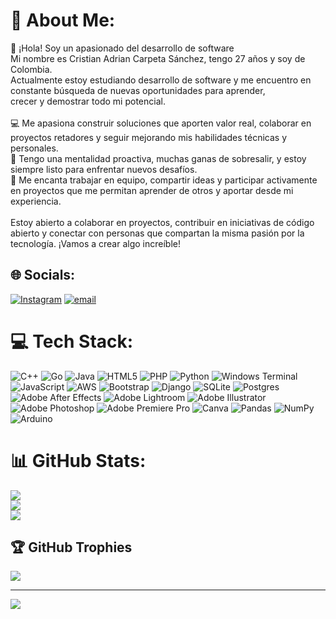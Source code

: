 # 💫 About Me:
👋 ¡Hola! Soy un apasionado del desarrollo de software<br>Mi nombre es Cristian Adrian Carpeta Sánchez, tengo 27 años y soy de Colombia. <br>Actualmente estoy estudiando desarrollo de software y me encuentro en constante búsqueda de nuevas oportunidades para aprender, <br>crecer y demostrar todo mi potencial.<br><br>💻 Me apasiona construir soluciones que aporten valor real, colaborar en proyectos retadores y seguir mejorando mis habilidades técnicas y personales.<br>🚀 Tengo una mentalidad proactiva, muchas ganas de sobresalir, y estoy siempre listo para enfrentar nuevos desafíos.<br>🤝 Me encanta trabajar en equipo, compartir ideas y participar activamente en proyectos que me permitan aprender de otros y aportar desde mi experiencia.<br><br>Estoy abierto a colaborar en proyectos, contribuir en iniciativas de código abierto y conectar con personas que compartan la misma pasión por la tecnología. ¡Vamos a crear algo increíble!


## 🌐 Socials:
[![Instagram](https://img.shields.io/badge/Instagram-%23E4405F.svg?logo=Instagram&logoColor=white)](https://instagram.com/cristian_carpeta) [![email](https://img.shields.io/badge/Email-D14836?logo=gmail&logoColor=white)](mailto:cristian.carpeta021@gmail.com) 

# 💻 Tech Stack:
![C++](https://img.shields.io/badge/c++-%2300599C.svg?style=for-the-badge&logo=c%2B%2B&logoColor=white) ![Go](https://img.shields.io/badge/go-%2300ADD8.svg?style=for-the-badge&logo=go&logoColor=white) ![Java](https://img.shields.io/badge/java-%23ED8B00.svg?style=for-the-badge&logo=openjdk&logoColor=white) ![HTML5](https://img.shields.io/badge/html5-%23E34F26.svg?style=for-the-badge&logo=html5&logoColor=white) ![PHP](https://img.shields.io/badge/php-%23777BB4.svg?style=for-the-badge&logo=php&logoColor=white) ![Python](https://img.shields.io/badge/python-3670A0?style=for-the-badge&logo=python&logoColor=ffdd54) ![Windows Terminal](https://img.shields.io/badge/Windows%20Terminal-%234D4D4D.svg?style=for-the-badge&logo=windows-terminal&logoColor=white) ![JavaScript](https://img.shields.io/badge/javascript-%23323330.svg?style=for-the-badge&logo=javascript&logoColor=%23F7DF1E) ![AWS](https://img.shields.io/badge/AWS-%23FF9900.svg?style=for-the-badge&logo=amazon-aws&logoColor=white) ![Bootstrap](https://img.shields.io/badge/bootstrap-%238511FA.svg?style=for-the-badge&logo=bootstrap&logoColor=white) ![Django](https://img.shields.io/badge/django-%23092E20.svg?style=for-the-badge&logo=django&logoColor=white) ![SQLite](https://img.shields.io/badge/sqlite-%2307405e.svg?style=for-the-badge&logo=sqlite&logoColor=white) ![Postgres](https://img.shields.io/badge/postgres-%23316192.svg?style=for-the-badge&logo=postgresql&logoColor=white) ![Adobe After Effects](https://img.shields.io/badge/Adobe%20After%20Effects-9999FF.svg?style=for-the-badge&logo=Adobe%20After%20Effects&logoColor=white) ![Adobe Lightroom](https://img.shields.io/badge/Adobe%20Lightroom-31A8FF.svg?style=for-the-badge&logo=Adobe%20Lightroom&logoColor=white) ![Adobe Illustrator](https://img.shields.io/badge/adobe%20illustrator-%23FF9A00.svg?style=for-the-badge&logo=adobe%20illustrator&logoColor=white) ![Adobe Photoshop](https://img.shields.io/badge/adobe%20photoshop-%2331A8FF.svg?style=for-the-badge&logo=adobe%20photoshop&logoColor=white) ![Adobe Premiere Pro](https://img.shields.io/badge/Adobe%20Premiere%20Pro-9999FF.svg?style=for-the-badge&logo=Adobe%20Premiere%20Pro&logoColor=white) ![Canva](https://img.shields.io/badge/Canva-%2300C4CC.svg?style=for-the-badge&logo=Canva&logoColor=white) ![Pandas](https://img.shields.io/badge/pandas-%23150458.svg?style=for-the-badge&logo=pandas&logoColor=white) ![NumPy](https://img.shields.io/badge/numpy-%23013243.svg?style=for-the-badge&logo=numpy&logoColor=white) ![Arduino](https://img.shields.io/badge/-Arduino-00979D?style=for-the-badge&logo=Arduino&logoColor=white)
# 📊 GitHub Stats:
![](https://github-readme-stats.vercel.app/api?username=Cristian97Carpeta&theme=dark&hide_border=false&include_all_commits=false&count_private=false)<br/>
![](https://nirzak-streak-stats.vercel.app/?user=Cristian97Carpeta&theme=dark&hide_border=false)<br/>
![](https://github-readme-stats.vercel.app/api/top-langs/?username=Cristian97Carpeta&theme=dark&hide_border=false&include_all_commits=false&count_private=false&layout=compact)

## 🏆 GitHub Trophies
![](https://github-profile-trophy.vercel.app/?username=Cristian97Carpeta&theme=radical&no-frame=false&no-bg=true&margin-w=4)

---
[![](https://visitcount.itsvg.in/api?id=Cristian97Carpeta&icon=0&color=0)](https://visitcount.itsvg.in)

<!-- Proudly created with GPRM ( https://gprm.itsvg.in ) -->
